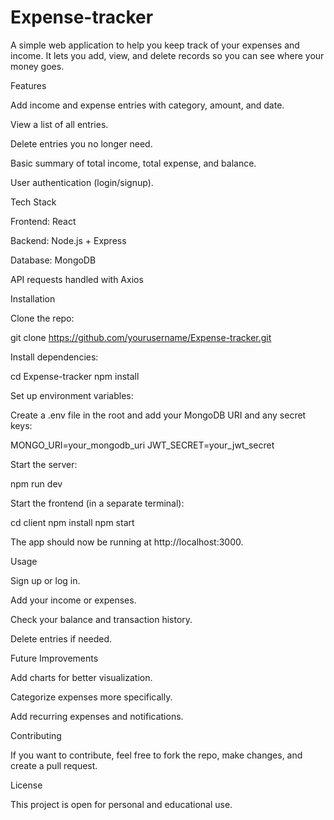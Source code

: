 # Expense-tracker
A simple web application to help you keep track of your expenses and income. It lets you add, view, and delete records so you can see where your money goes.

Features

Add income and expense entries with category, amount, and date.

View a list of all entries.

Delete entries you no longer need.

Basic summary of total income, total expense, and balance.

User authentication (login/signup).

Tech Stack

Frontend: React

Backend: Node.js + Express

Database: MongoDB

API requests handled with Axios

Installation

Clone the repo:

git clone https://github.com/yourusername/Expense-tracker.git


Install dependencies:

cd Expense-tracker
npm install


Set up environment variables:

Create a .env file in the root and add your MongoDB URI and any secret keys:

MONGO_URI=your_mongodb_uri
JWT_SECRET=your_jwt_secret


Start the server:

npm run dev


Start the frontend (in a separate terminal):

cd client
npm install
npm start


The app should now be running at http://localhost:3000.

Usage

Sign up or log in.

Add your income or expenses.

Check your balance and transaction history.

Delete entries if needed.

Future Improvements

Add charts for better visualization.

Categorize expenses more specifically.

Add recurring expenses and notifications.

Contributing

If you want to contribute, feel free to fork the repo, make changes, and create a pull request.

License

This project is open for personal and educational use.
